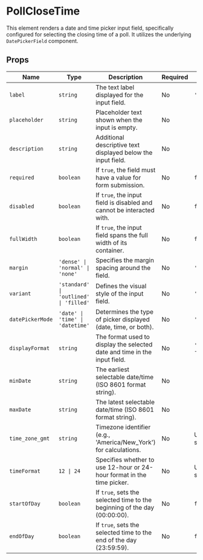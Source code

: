 # PollCloseTime

This element renders a date and time picker input field, specifically configured for selecting the closing time of a poll. It utilizes the underlying `DatePickerField` component.

## Props

| Name          | Type                               | Description                                                                 | Required | Default             |
|---------------|------------------------------------|-----------------------------------------------------------------------------|----------|---------------------|
| `label`       | `string`                           | The text label displayed for the input field.                               | No       | `'close_time'`      |
| `placeholder` | `string`                           | Placeholder text shown when the input is empty.                             | No       |                     |
| `description` | `string`                           | Additional descriptive text displayed below the input field.                | No       |                     |
| `required`    | `boolean`                          | If `true`, the field must have a value for form submission.                 | No       | `false`             |
| `disabled`    | `boolean`                          | If `true`, the input field is disabled and cannot be interacted with.       | No       | `false`             |
| `fullWidth`   | `boolean`                          | If `true`, the input field spans the full width of its container.           | No       | `false`             |
| `margin`      | `'dense' \| 'normal' \| 'none'`    | Specifies the margin spacing around the field.                              | No       | `'normal'`          |
| `variant`     | `'standard' \| 'outlined' \| 'filled'` | Defines the visual style of the input field.                             | No       | `'standard'`        |
| `datePickerMode` | `'date' \| 'time' \| 'datetime'` | Determines the type of picker displayed (date, time, or both).          | No       | `'datetime'`        |
| `displayFormat` | `string`                           | The format used to display the selected date and time in the input field. | No       | `'DD/MM/YYYY - HH:mm'` |
| `minDate`     | `string`                           | The earliest selectable date/time (ISO 8601 format string).                 | No       |                     |
| `maxDate`     | `string`                           | The latest selectable date/time (ISO 8601 format string).                   | No       |                     |
| `time_zone_gmt` | `string`                           | Timezone identifier (e.g., 'America/New_York') for calculations.          | No       | User's setting    |
| `timeFormat`  | `12 \| 24`                         | Specifies whether to use 12-hour or 24-hour format in the time picker.    | No       | User's setting    |
| `startOfDay`  | `boolean`                          | If `true`, sets the selected time to the beginning of the day (00:00:00).   | No       | `false`             |
| `endOfDay`    | `boolean`                          | If `true`, sets the selected time to the end of the day (23:59:59).         | No       | `false`             |
